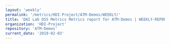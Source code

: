 ```yaml
---
layout: 'weekly'
permalink: '/metrics/HDI-Project/ATM-Demos/WEEKLY/'
title: 'DAI Lab OSS Metrics Metrics report for ATM-Demos | WEEKLY-REPORT-2019-02-03'
organization: 'HDI-Project'
repository: 'ATM-Demos'
current_date: '2019-02-03'
---
```

